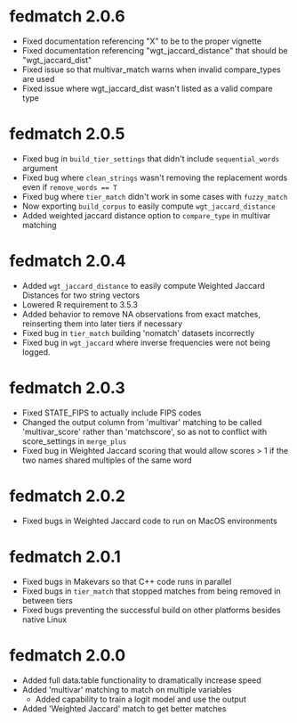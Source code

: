 # fedmatch 2.0.6
- Fixed documentation referencing "X" to be to the proper vignette
- Fixed documentation referencing "wgt_jaccard_distance" that should be "wgt_jaccard_dist"
- Fixed issue so that multivar_match warns when invalid compare_types are used
- Fixed issue where wgt_jaccard_dist wasn't listed as a valid compare type


# fedmatch 2.0.5
- Fixed bug in `build_tier_settings` that didn't include `sequential_words` argument
- Fixed bug where `clean_strings` wasn't removing the replacement words even if `remove_words == T`
- Fixed bug where `tier_match` didn't work in some cases with `fuzzy_match`
- Now exporting `build_corpus` to easily compute `wgt_jaccard_distance`
- Added weighted jaccard distance option to `compare_type` in multivar matching

# fedmatch 2.0.4
- Added `wgt_jaccard_distance` to easily compute Weighted Jaccard Distances for two string vectors
- Lowered R requirement to 3.5.3
- Added behavior to remove NA observations from exact matches, reinserting them into later tiers if necessary
- Fixed bug in `tier_match` building 'nomatch' datasets incorrectly
- Fixed bug in `wgt_jaccard` where inverse frequencies were not being logged.

# fedmatch 2.0.3

- Fixed STATE_FIPS to actually include FIPS codes
- Changed the output column from 'multivar' matching to be called 'multivar_score' rather than 'matchscore', so as not to conflict with score_settings in `merge_plus`
- Fixed bug in Weighted Jaccard scoring that would allow scores > 1 if the two names shared multiples of the same word


# fedmatch 2.0.2

- Fixed bugs in Weighted Jaccard code to run on MacOS environments

# fedmatch 2.0.1

- Fixed bugs in Makevars so that C++ code runs in parallel
- Fixed bugs in `tier_match` that stopped matches from being removed in between tiers
- Fixed bugs preventing the successful build on other platforms besides native Linux

# fedmatch 2.0.0

- Added full data.table functionality to dramatically increase speed
- Added 'multivar' matching to match on multiple variables
  - Added capability to train a logit model and use the output
- Added 'Weighted Jaccard' match to get better matches
